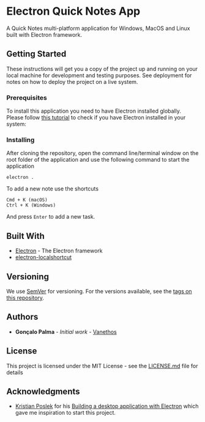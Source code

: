 # Electron Quick Notes App

A Quick Notes multi-platform application for Windows, MacOS and Linux built with Electron framework.

## Getting Started

These instructions will get you a copy of the project up and running on your local machine for development and testing purposes. See deployment for notes on how to deploy the project on a live system.

### Prerequisites

To install this application you need to have Electron installed globally.
Please follow [this tutorial](https://www.tutorialspoint.com/electron/electron_installation.htm)  to check if you have Electron installed in your system:

### Installing

After cloning the repository, open the command line/terminal window on the root folder of the application and use the following command to start the application

```
electron .
```

To add a new note use the shortcuts

```
Cmd + K (macOS)
Ctrl + K (Windows)
```

And press `Enter` to add a new task.



## Built With

* [Electron](https://electron.atom.io/) - The Electron framework
* [electron-localshortcut](https://www.npmjs.com/package/electron-localshortcut)


## Versioning

We use [SemVer](http://semver.org/) for versioning. For the versions available, see the [tags on this repository](https://github.com/Vanethos/electron-quick-notes-app/tags).

## Authors

* **Gonçalo Palma** - *Initial work* - [Vanethos](https://github.com/Vanethos)

## License

This project is licensed under the MIT License - see the [LICENSE.md](LICENSE.md) file for details

## Acknowledgments

* [Kristian Poslek](https://medium.com/@bojzi) for his [Building a desktop application with Electron](https://medium.com/developers-writing/building-a-desktop-application-with-electron-204203eeb658) which gave me inspiration to start this project.
